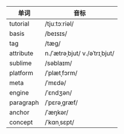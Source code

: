 |单词|音标|
|---|---|
|tutorial|/tjuːtɔːriəl/|
|basis|/beɪsɪs/|
|tag|/tæg/|
|attribute|n./ˈætrəˌbjut/ v./əˈtrɪˌbjut/|
|sublime|/səblaɪm/|
|platform|/ˈplætˌfɔrm/|
|meta|/ˈmɛdə/|
|engine|/ˈɛndʒən/|
|paragraph|/ˈpɛrəˌɡræf/|
|anchor|/ˈæŋkər/|
|concept|/ˈkɑnˌsɛpt/|
